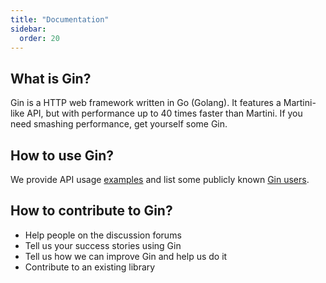```yaml
---
title: "Documentation"
sidebar:
  order: 20
---
```


## What is Gin?

Gin is a HTTP web framework written in Go (Golang). It features a Martini-like API, but with performance up to 40 times faster than Martini. If you need smashing performance, get yourself some Gin.

## How to use Gin?

We provide API usage [examples](https://github.com/gin-gonic/examples) and list some publicly known [Gin users](./users).

## How to contribute to Gin?

- Help people on the discussion forums
- Tell us your success stories using Gin
- Tell us how we can improve Gin and help us do it
- Contribute to an existing library

